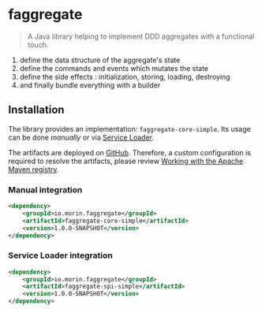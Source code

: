 # faggregate

> A Java library helping to implement DDD aggregates with a functional touch.

1. define the data structure of the aggregate's state
2. define the commands and events which mutates the state
3. define the side effects : initialization, storing, loading, destroying
4. and finally bundle everything with a builder

## Installation

The library provides an implementation: `faggregate-core-simple`.
Its usage can be done _manually_ or via [Service Loader](https://docs.oracle.com/en/java/javase/11/docs/api/java.base/java/util/ServiceLoader.html).

The artifacts are deployed on [GitHub](https://github.com/tmorin?tab=packages&repo_name=faggregate).
Therefore, a custom configuration is required to resolve the artifacts, please review [Working with the Apache Maven registry](https://docs.github.com/en/packages/working-with-a-github-packages-registry/working-with-the-apache-maven-registry).

### Manual integration

```xml
<dependency>
    <groupId>io.morin.faggregate</groupId>
    <artifactId>faggregate-core-simple</artifactId>
    <version>1.0.0-SNAPSHOT</version>
</dependency>
```

### Service Loader integration

```xml
<dependency>
    <groupId>io.morin.faggregate</groupId>
    <artifactId>faggregate-spi-simple</artifactId>
    <version>1.0.0-SNAPSHOT</version>
</dependency>
```
